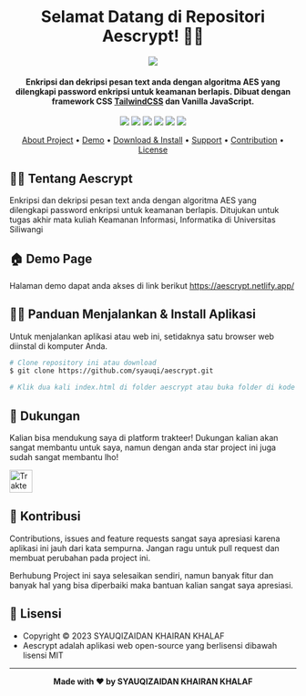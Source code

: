 <h1 align="center">Selamat Datang di Repositori Aescrypt! 👋🏻</h1>

<p align="center">
  <img src="https://github.com/syauqi/restawrant/assets/46257169/96204055-dbf7-4e19-ac1d-4a2d2ce8f449">
</p>


<p></p>

<h4 align="center">Enkripsi dan dekripsi pesan text anda dengan algoritma AES yang dilengkapi password enkripsi untuk keamanan berlapis. Dibuat dengan framework CSS <a href="https://tailwindcss.com/" target="_blank">TailwindCSS</a> dan Vanilla JavaScript.
</h4>

<p></p>

<p align="center">
<img src="https://img.shields.io/github/issues/syauqi/aescrypt?style=flat">
<img src="https://img.shields.io/github/stars/syauqi/aescrypt?style=flat"> 
<img src="https://img.shields.io/github/forks/syauqi/aescrypt?style=flat">
<img src="https://img.shields.io/github/license/syauqi/aescrypt?style=flat">
<img src="https://img.shields.io/badge/maintained%3F-no-red.svg?style=flat">
<img src="https://img.shields.io/github/followers/syauqi.svg?style=flat&label=followers">
</p>

<p align="center">
  <a href="#about">About Project</a> •
  <a href="#demo">Demo</a> •
  <a href="#download">Download & Install</a> •
  <a href="#support">Support</a> •
  <a href="#contribution">Contribution</a> •
  <a href="#license">License</a>
</p>

<p></p>

<h2 id="about">🐱‍🏍 Tentang Aescrypt</h2>
Enkripsi dan dekripsi pesan text anda dengan algoritma AES yang dilengkapi password enkripsi untuk keamanan berlapis. Ditujukan untuk tugas akhir mata kuliah Keamanan Informasi, Informatika di Universitas Siliwangi

<p></p>

<h2 id="demo">🏠 Demo Page</h2>

Halaman demo dapat anda akses di link berikut https://aescrypt.netlify.app/

<p></p>

<h2 id="download">🐱‍💻 Panduan Menjalankan & Install Aplikasi </h2>

Untuk menjalankan aplikasi atau web ini, setidaknya satu browser web diinstal di komputer Anda.

```bash
# Clone repository ini atau download
$ git clone https://github.com/syauqi/aescrypt.git

# Klik dua kali index.html di folder aescrypt atau buka folder di kode studio visual atau IDE lain yang Anda gunakan untuk mengeditnya!

```

<p></p>

<h2 id="dukungan">💌 Dukungan</h2>

Kalian bisa mendukung saya di platform trakteer! Dukungan kalian akan sangat membantu untuk saya, namun dengan anda star project ini juga sudah sangat membantu lho!

<p></p>

<a href="https://trakteer.id/syaufy" target="_blank"><img id="wse-buttons-preview" src="https://cdn.trakteer.id/images/embed/trbtn-red-5.png" height="40" style="border:0px;height:40px;" alt="Trakteer Saya"></a>

<p></p>

<h2 id="kontribusi">🤝 Kontribusi</h2>

Contributions, issues and feature requests sangat saya apresiasi karena aplikasi ini jauh dari kata sempurna. Jangan ragu untuk pull request dan membuat perubahan pada project ini.

Berhubung Project ini saya selesaikan sendiri, namun banyak fitur dan banyak hal yang bisa diperbaiki maka bantuan kalian sangat saya apresiasi.

<p></p>

<h2 id="lisensi">📝 Lisensi</h2>

-   Copyright © 2023 SYAUQIZAIDAN KHAIRAN KHALAF
-   Aescrypt adalah aplikasi web open-source yang berlisensi dibawah lisensi MIT

---

**<p align="center">Made with ❤️ by SYAUQIZAIDAN KHAIRAN KHALAF</p>**